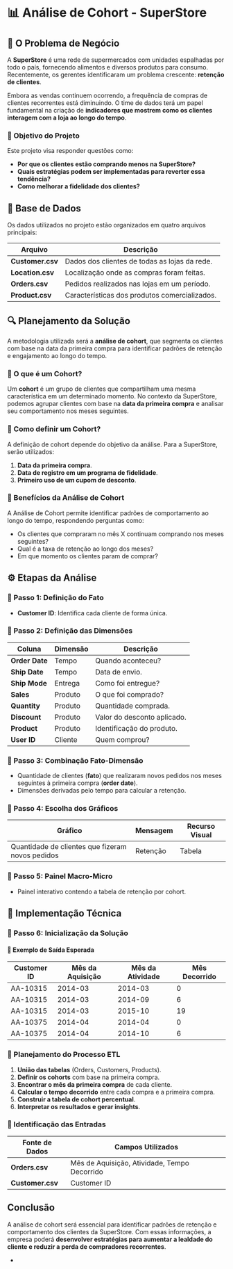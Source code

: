 # 📊 Análise de Cohort - SuperStore

## 📌 O Problema de Negócio
A **SuperStore** é uma rede de supermercados com unidades espalhadas por todo o país, fornecendo alimentos e diversos produtos para consumo. Recentemente, os gerentes identificaram um problema crescente: **retenção de clientes**.

Embora as vendas continuem ocorrendo, a frequência de compras de clientes recorrentes está diminuindo. O time de dados terá um papel fundamental na criação de **indicadores que mostrem como os clientes interagem com a loja ao longo do tempo**.

### 🎯 Objetivo do Projeto
Este projeto visa responder questões como:
- **Por que os clientes estão comprando menos na SuperStore?**
- **Quais estratégias podem ser implementadas para reverter essa tendência?**
- **Como melhorar a fidelidade dos clientes?**

## 📂 Base de Dados
Os dados utilizados no projeto estão organizados em quatro arquivos principais:

| Arquivo        | Descrição                                       |
|---------------|-------------------------------------------------|
| **Customer.csv**  | Dados dos clientes de todas as lojas da rede. |
| **Location.csv**  | Localização onde as compras foram feitas.   |
| **Orders.csv**    | Pedidos realizados nas lojas em um período.  |
| **Product.csv**   | Características dos produtos comercializados. |

## 🔍 Planejamento da Solução
A metodologia utilizada será a **análise de cohort**, que segmenta os clientes com base na data da primeira compra para identificar padrões de retenção e engajamento ao longo do tempo.

### 🔹 O que é um Cohort?
Um **cohort** é um grupo de clientes que compartilham uma mesma característica em um determinado momento. No contexto da SuperStore, podemos agrupar clientes com base na **data da primeira compra** e analisar seu comportamento nos meses seguintes.

### 🔹 Como definir um Cohort?
A definição de cohort depende do objetivo da análise. Para a SuperStore, serão utilizados:
1. **Data da primeira compra**.
2. **Data de registro em um programa de fidelidade**.
3. **Primeiro uso de um cupom de desconto**.

### 🔹 Benefícios da Análise de Cohort
A Análise de Cohort permite identificar padrões de comportamento ao longo do tempo, respondendo perguntas como:
- Os clientes que compraram no mês X continuam comprando nos meses seguintes?
- Qual é a taxa de retenção ao longo dos meses?
- Em que momento os clientes param de comprar?

## ⚙️ Etapas da Análise
### 📌 Passo 1: Definição do Fato
- **Customer ID**: Identifica cada cliente de forma única.

### 📌 Passo 2: Definição das Dimensões

| Coluna       | Dimensão  | Descrição                         |
|-------------|-----------|---------------------------------|
| **Order Date**  | Tempo     | Quando aconteceu?              |
| **Ship Date**   | Tempo     | Data de envio.                 |
| **Ship Mode**   | Entrega   | Como foi entregue?             |
| **Sales**       | Produto   | O que foi comprado?            |
| **Quantity**    | Produto   | Quantidade comprada.           |
| **Discount**    | Produto   | Valor do desconto aplicado.    |
| **Product**     | Produto   | Identificação do produto.      |
| **User ID**     | Cliente   | Quem comprou?                  |

### 📌 Passo 3: Combinação Fato-Dimensão
- Quantidade de clientes (**fato**) que realizaram novos pedidos nos meses seguintes à primeira compra (**order date**).
- Dimensões derivadas pelo tempo para calcular a retenção.

### 📌 Passo 4: Escolha dos Gráficos

| Gráfico | Mensagem | Recurso Visual |
|----------|----------|---------------|
| Quantidade de clientes que fizeram novos pedidos | Retenção | Tabela |

### 📌 Passo 5: Painel Macro-Micro
- Painel interativo contendo a tabela de retenção por cohort.

## 🚀 Implementação Técnica
### 📌 Passo 6: Inicialização da Solução
#### 📝 Exemplo de Saída Esperada
| Customer ID | Mês da Aquisição | Mês da Atividade | Mês Decorrido |
|------------|----------------|----------------|---------------|
| AA-10315  | 2014-03        | 2014-03        | 0             |
| AA-10315  | 2014-03        | 2014-09        | 6             |
| AA-10315  | 2014-03        | 2015-10        | 19            |
| AA-10375  | 2014-04        | 2014-04        | 0             |
| AA-10375  | 2014-04        | 2014-10        | 6             |

### 📌 Planejamento do Processo ETL
1. **União das tabelas** (Orders, Customers, Products).
2. **Definir os cohorts** com base na primeira compra.
3. **Encontrar o mês da primeira compra** de cada cliente.
4. **Calcular o tempo decorrido** entre cada compra e a primeira compra.
5. **Construir a tabela de cohort percentual**.
6. **Interpretar os resultados e gerar insights**.

### 📌 Identificação das Entradas
| Fonte de Dados | Campos Utilizados |
|---------------|-----------------|
| **Orders.csv**   | Mês de Aquisição, Atividade, Tempo Decorrido |
| **Customer.csv** | Customer ID |

## Conclusão
A análise de cohort será essencial para identificar padrões de retenção e comportamento dos clientes da SuperStore. Com essas informações, a empresa poderá **desenvolver estratégias para aumentar a lealdade do cliente e reduzir a perda de compradores recorrentes**.

-

